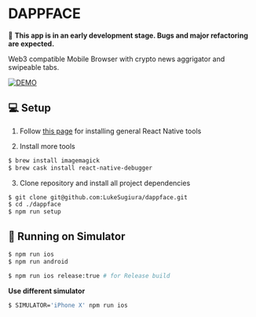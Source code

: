 # DAPPFACE

🚧 **This app is in an early development stage. Bugs and major refactoring are expected.**

Web3 compatible Mobile Browser with crypto news aggrigator and swipeable tabs.

[![DEMO](https://img.youtube.com/vi/89TFedIOfeY/0.jpg)](https://www.youtube.com/watch?v=89TFedIOfeY)

## 💻 Setup

1. Follow [this page](https://facebook.github.io/react-native/docs/getting-started.html) for installing general React Native tools

2. Install more tools

```sh
$ brew install imagemagick
$ brew cask install react-native-debugger
```

3. Clone repository and install all project dependencies

```sh
$ git clone git@github.com:LukeSugiura/dappface.git
$ cd ./dappface
$ npm run setup
```

## 📱 Running on Simulator

```sh
$ npm run ios
$ npm run android

$ npm run ios release:true # for Release build
```

**Use different simulator**

```sh
$ SIMULATOR='iPhone X' npm run ios
```
